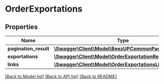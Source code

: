 # OrderExportations

## Properties
Name | Type | Description | Notes
------------ | ------------- | ------------- | -------------
**pagination_result** | [**\Swagger\Client\Model\BeezUPCommonPaginationResult**](BeezUPCommonPaginationResult.md) |  | 
**exportations** | [**\Swagger\Client\Model\OrderExportationReporting[]**](OrderExportationReporting.md) |  | 
**links** | [**\Swagger\Client\Model\OrderExportationsLinks**](OrderExportationsLinks.md) |  | 

[[Back to Model list]](../README.md#documentation-for-models) [[Back to API list]](../README.md#documentation-for-api-endpoints) [[Back to README]](../README.md)


